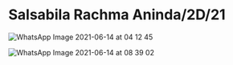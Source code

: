 # Salsabila Rachma Aninda/2D/21

![WhatsApp Image 2021-06-14 at 04 12 45](https://user-images.githubusercontent.com/64761506/121822035-0e92ec00-ccc7-11eb-91b0-5ce963bdb527.jpeg)

![WhatsApp Image 2021-06-14 at 08 39 02](https://user-images.githubusercontent.com/64761506/121829206-13b66200-ccec-11eb-9783-eeeadae39d33.jpeg)

